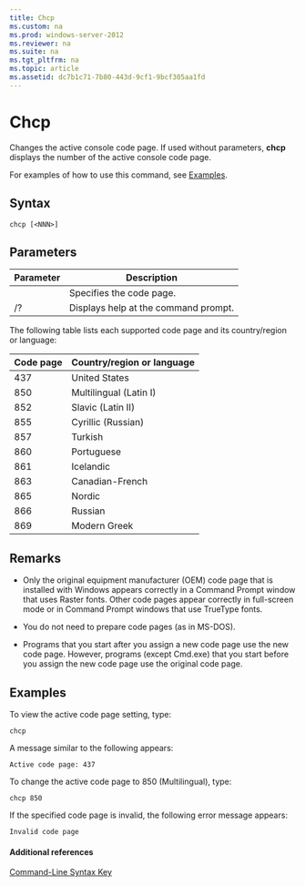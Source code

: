 ```yaml
---
title: Chcp
ms.custom: na
ms.prod: windows-server-2012
ms.reviewer: na
ms.suite: na
ms.tgt_pltfrm: na
ms.topic: article
ms.assetid: dc7b1c71-7b80-443d-9cf1-9bcf305aa1fd
---
```

# Chcp
Changes the active console code page. If used without parameters, **chcp** displays the number of the active console code page.

For examples of how to use this command, see [Examples](#BKMK_examples).

## Syntax

```
chcp [<NNN>]
```

## Parameters

|Parameter|Description|
|-------------|---------------|
|<NNN>|Specifies the code page.|
|/?|Displays help at the command prompt.|

The following table lists each supported code page and its country/region or language:

|Code page|Country/region or language|
|-------------|-------------------------------|
|437|United States|
|850|Multilingual (Latin I)|
|852|Slavic (Latin II)|
|855|Cyrillic (Russian)|
|857|Turkish|
|860|Portuguese|
|861|Icelandic|
|863|Canadian-French|
|865|Nordic|
|866|Russian|
|869|Modern Greek|

## Remarks

-   Only the original equipment manufacturer (OEM) code page that is installed with Windows appears correctly in a Command Prompt window that uses Raster fonts. Other code pages appear correctly in full-screen mode or in Command Prompt windows that use TrueType fonts.

-   You do not need to prepare code pages (as in MS-DOS).

-   Programs that you start after you assign a new code page use the new code page. However, programs (except Cmd.exe) that you start before you assign the new code page use the original code page.

## <a name="BKMK_examples"></a>Examples
To view the active code page setting, type:

```
chcp
```

A message similar to the following appears:

`Active code page: 437`

To change the active code page to 850 (Multilingual), type:

```
chcp 850
```

If the specified code page is invalid, the following error message appears:

`Invalid code page`

#### Additional references
[Command-Line Syntax Key](Command-Line-Syntax-Key.md)


